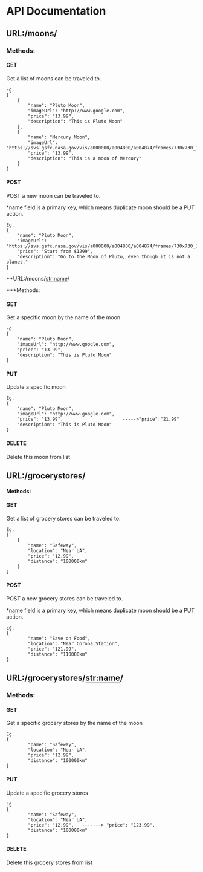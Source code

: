 # API Documentation

## URL:/moons/

### Methods: 

#### GET

Get a list of moons can be traveled to.

```
Eg.
[
    {
        "name": "Pluto Moon",
        "imageUrl": "http://www.google.com",       
        "price": "13.99",
        "description": "This is Pluto Moon"
    },
    {
        "name": "Mercury Moon",
        "imageUrl": "https://svs.gsfc.nasa.gov/vis/a000000/a004800/a004874/frames/730x730_1x1_30p/moon.0001.jpg",
        "price": "13.99",
        "description": "This is a moon of Mercury"
    }
]
```

#### POST

POST a new moon can be traveled to.

*name field is a primary key, which means duplicate moon should be a PUT action.
```
Eg.
{
    "name": "Pluto Moon",
    "imageUrl": "https://svs.gsfc.nasa.gov/vis/a000000/a004800/a004874/frames/730x730_1x1_30p/moon.0001.jpg",
    "price": "Start from $1299",
    "description": "Go to the Moon of Pluto, even though it is not a planet."
}
```
**URL:/moons/<str:name>/

***Methods:

#### GET

Get a specific moon by the name of the moon
```
Eg.
{
    "name": "Pluto Moon",
    "imageUrl": "http://www.google.com",
    "price": "13.99",
    "description": "This is Pluto Moon"
}
```
#### PUT

Update a specific moon
```
Eg.
{
    "name": "Pluto Moon",
    "imageUrl": "http://www.google.com",   
    "price": "13.99",                      ----->"price":"21.99"
    "description": "This is Pluto Moon"
}
```
#### DELETE

Delete this moon from list


## URL:/grocerystores/

#### Methods: 

#### GET

Get a list of grocery stores can be traveled to.
```
Eg.
[
    {
        "name": "Safeway",
        "location": "Near UA",
        "price": "12.99",
        "distance": "100000km"
    }
]
```
#### POST

POST a new grocery stores can be traveled to.

*name field is a primary key, which means duplicate moon should be a PUT action.
```
Eg.
{
        "name": "Save on Food",
        "location": "Near Corona Station",
        "price": "121.99",
        "distance": "110000km"
}
```
## URL:/grocerystores/<str:name>/

### Methods:

#### GET

Get a specific grocery stores by the name of the moon
```
Eg.
{
        "name": "Safeway",
        "location": "Near UA",
        "price": "12.99",
        "distance": "100000km"
}
```

#### PUT

Update a specific grocery stores
```
Eg.
{
        "name": "Safeway",
        "location": "Near UA",
        "price": "12.99",   -------> "price": "123.99",
        "distance": "100000km"
}
```
#### DELETE

Delete this grocery stores from list




